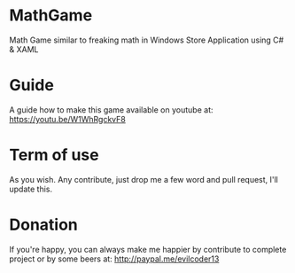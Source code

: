 # MathGame
Math Game similar to freaking math in Windows Store Application using C# &amp; XAML

# Guide
A guide how to make this game available on youtube at: https://youtu.be/W1WhRgckvF8

# Term of use
As you wish. Any contribute, just drop me a few word and pull request, I'll update this.

# Donation
If you're happy, you can always make me happier by contribute to complete project or by some beers at: http://paypal.me/evilcoder13
